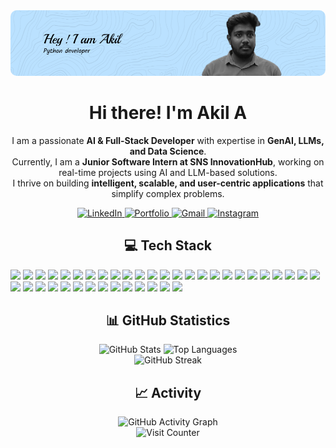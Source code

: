 
<div align="center">
  <img src="github-header-image.png" alt="header image" style="border-radius: 10px;" />
</div>

<h1 align="center">Hi there! I'm Akil A</h1>






<p align="center">
I am a passionate <b>AI & Full-Stack Developer</b> with expertise in <b>GenAI, LLMs, and Data Science</b>.<br>
Currently, I am a <b>Junior Software Intern at SNS InnovationHub</b>, working on real-time projects using AI and LLM-based solutions.<br>
I thrive on building <b>intelligent, scalable, and user-centric applications</b> that simplify complex problems.
</p>


<div align="center">
  <a href="https://www.linkedin.com/in/akil-a-" target="_blank">
    <img src="https://img.shields.io/static/v1?message=LinkedIn&logo=linkedin&label=&color=0077B5&logoColor=white&labelColor=&style=for-the-badge" height="30" alt="LinkedIn" />
  </a>
  <a href="https://akilalbs.me" target="_blank">
    <img src="https://img.shields.io/static/v1?message=Portfolio&logo=google-chrome&label=&color=4285F4&logoColor=white&labelColor=&style=for-the-badge" height="30" alt="Portfolio" />
  </a>
  <a href="mailto:akilaskarali@gmail.com" target="_blank">
    <img src="https://img.shields.io/static/v1?message=Gmail&logo=gmail&label=&color=D14836&logoColor=white&labelColor=&style=for-the-badge" height="30" alt="Gmail" />
  </a>
  <a href="https://www.instagram.com/akil_3124" target="_blank">
    <img src="https://img.shields.io/static/v1?message=Instagram&logo=instagram&label=&color=E4405F&logoColor=white&labelColor=&style=for-the-badge" height="30" alt="Instagram" />
  </a>
</div>



<h2 align="center">💻 Tech Stack</h2>

<!-- Programming Languages -->
<p>
  <img src="https://img.shields.io/badge/Python-3670A0?style=for-the-badge&logo=python&logoColor=ffdd54" />
  <img src="https://img.shields.io/badge/JavaScript-F7DF1E?style=for-the-badge&logo=javascript&logoColor=black" />
  <img src="https://img.shields.io/badge/TypeScript-3178C6?style=for-the-badge&logo=typescript&logoColor=white" />
  <img src="https://img.shields.io/badge/Django-092E20?style=for-the-badge&logo=django&logoColor=white" />
  <img src="https://img.shields.io/badge/Flask-000000?style=for-the-badge&logo=flask&logoColor=white" />
  <img src="https://img.shields.io/badge/FastAPI-009688?style=for-the-badge&logo=fastapi&logoColor=white" />
  <img src="https://img.shields.io/badge/Supabase-3ECF8E?style=for-the-badge&logo=supabase&logoColor=white" />
  <img src="https://img.shields.io/badge/Node.js-339933?style=for-the-badge&logo=nodedotjs&logoColor=white" />
  <img src="https://img.shields.io/badge/React-20232A?style=for-the-badge&logo=react&logoColor=61DAFB" />
  <img src="https://img.shields.io/badge/Vite-646CFF?style=for-the-badge&logo=vite&logoColor=white" />
  <img src="https://img.shields.io/badge/Next.js-000000?style=for-the-badge&logo=nextdotjs&logoColor=white" />
  <img src="https://img.shields.io/badge/Flutter-02569B?style=for-the-badge&logo=flutter&logoColor=white" />
  <img src="https://img.shields.io/badge/Tailwind_CSS-38B2AC?style=for-the-badge&logo=tailwind-css&logoColor=white" />
  <img src="https://img.shields.io/badge/MUI-007FFF?style=for-the-badge&logo=mui&logoColor=white" />
  <img src="https://img.shields.io/badge/shadcn-ui-000000?style=for-the-badge" />
  <img src="https://img.shields.io/badge/Bootstrap-7952B3?style=for-the-badge&logo=bootstrap&logoColor=white" />
  <img src="https://img.shields.io/badge/MongoDB-4EA94B?style=for-the-badge&logo=mongodb&logoColor=white" />
  <img src="https://img.shields.io/badge/AWS%20S3-232F3E?style=for-the-badge&logo=amazonaws&logoColor=white" />
  <img src="https://img.shields.io/badge/GCP-4285F4?style=for-the-badge&logo=googlecloud&logoColor=white" />
  <img src="https://img.shields.io/badge/Firebase-FFCA28?style=for-the-badge&logo=firebase&logoColor=black" />
  <img src="https://img.shields.io/badge/Git-F05032?style=for-the-badge&logo=git&logoColor=white" />
  <img src="https://img.shields.io/badge/Postman-FF6C37?style=for-the-badge&logo=postman&logoColor=white" />
  <img src="https://img.shields.io/badge/VS%20Code-007ACC?style=for-the-badge&logo=visual-studio-code&logoColor=white" />
  <img src="https://img.shields.io/badge/Android%20Studio-3DDC84?style=for-the-badge&logo=android-studio&logoColor=white" />
  <img src="https://img.shields.io/badge/Docker-2496ED?style=for-the-badge&logo=docker&logoColor=white" />
  <img src="https://img.shields.io/badge/HuggingFace-FFD21F?style=for-the-badge&logo=huggingface&logoColor=black" />
  <img src="https://img.shields.io/badge/n8n-FF3E00?style=for-the-badge&logo=n8n&logoColor=white" />
  <img src="https://img.shields.io/badge/CrewAI-000000?style=for-the-badge" />
  <img src="https://img.shields.io/badge/PrasionAI-000000?style=for-the-badge" />
  <img src="https://img.shields.io/badge/MCP Server-0078D4?style=for-the-badge&logo=microsoft&logoColor=white" />
  <img src="https://img.shields.io/badge/SerpAPI-20C997?style=for-the-badge&logoColor=white" />
  <img src="https://img.shields.io/badge/Playwright-2EAD33?style=for-the-badge&logo=playwright&logoColor=white" />
  <img src="https://img.shields.io/badge/DuckDuckGo-E37151?style=for-the-badge&logo=duckduckgo&logoColor=white" />
  <img src="https://img.shields.io/badge/Figma-F24E1E?style=for-the-badge&logo=figma&logoColor=white" />
  <img src="https://img.shields.io/badge/Canva-00C4CC?style=for-the-badge&logo=canva&logoColor=white" />
  <img src="https://img.shields.io/badge/Vercel-000000?style=for-the-badge&logo=vercel&logoColor=white" />
  <img src="https://img.shields.io/badge/Railway-000000?style=for-the-badge&logo=railway&logoColor=white" />
  <img src="https://img.shields.io/badge/Render-46E3B7?style=for-the-badge&logo=render&logoColor=white" />
  <img src="https://img.shields.io/badge/Netlify-00C7B7?style=for-the-badge&logo=netlify&logoColor=white" />
</p>




<h2 align="center">📊 GitHub Statistics</h2>

<div align="center">
  <img src="https://github-readme-stats.vercel.app/api?username=akillabs&show_icons=true&theme=dracula&hide_border=false&order=1" height="150" alt="GitHub Stats" />
  <img src="https://github-readme-stats.vercel.app/api/top-langs?username=akillabs&layout=compact&theme=dracula&hide_border=false&order=2" height="150" alt="Top Languages" />
</div>

<div align="center">
  <img src="https://github-readme-streak-stats.herokuapp.com?user=AkilLabs&theme=dracula" height="150" alt="GitHub Streak" />
</div>

<h2 align="center">📈 Activity</h2>

<div align="center">
  <img src="https://github-readme-activity-graph.vercel.app/graph?username=akillabs&theme=dracula" alt="GitHub Activity Graph" />
</div>

<div align="center">
  <img src="https://profile-counter.glitch.me/akillabs/count.svg?" alt="Visit Counter" />
</div>
